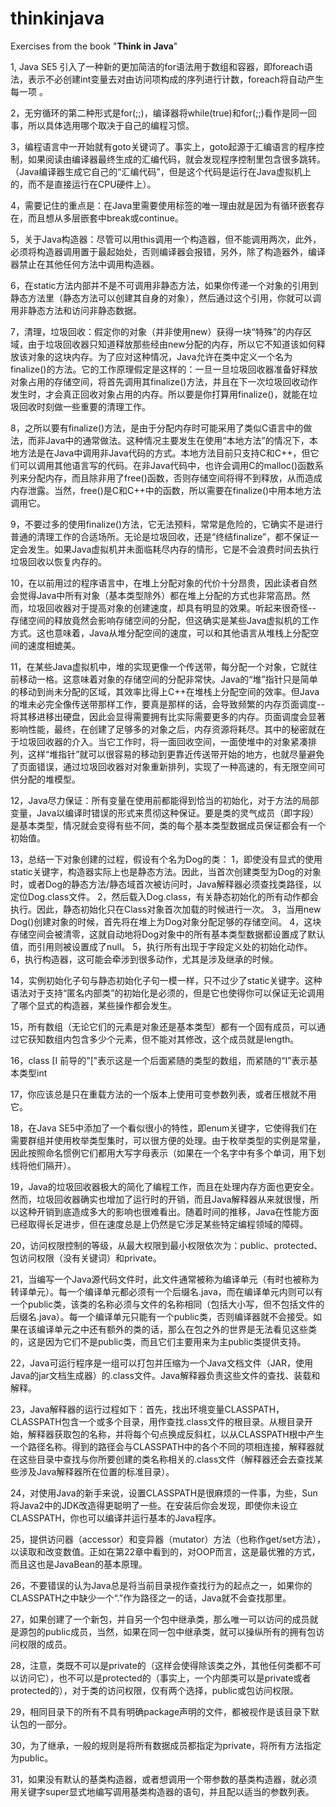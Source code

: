# thinkinjava
Exercises from the book "**Think in Java**"

1, Java SE5 引入了一种新的更加简洁的for语法用于数组和容器，即foreach语法，表示不必创建int变量去对由访问项构成的序列进行计数，foreach将自动产生每一项 。

2，无穷循环的第二种形式是for(;;)，编译器将while(true)和for(;;)看作是同一回事，所以具体选用哪个取决于自己的编程习惯。

3，编程语言中一开始就有goto关键词了。事实上，goto起源于汇编语言的程序控制，如果阅读由编译器最终生成的汇编代码，就会发现程序控制里包含很多跳转。（Java编译器生成它自己的“汇编代码”，但是这个代码是运行在Java虚拟机上的，而不是直接运行在CPU硬件上）。

4，需要记住的重点是：在Java里需要使用标签的唯一理由就是因为有循环嵌套存在，而且想从多层嵌套中break或continue。

5，关于Java构造器：尽管可以用this调用一个构造器，但不能调用两次，此外，必须将构造器调用置于最起始处，否则编译器会报错，另外，除了构造器外，编译器禁止在其他任何方法中调用构造器。

6，在static方法内部并不是不可调用非静态方法，如果你传递一个对象的引用到静态方法里（静态方法可以创建其自身的对象），然后通过这个引用，你就可以调用非静态方法和访问非静态数据。

7，清理，垃圾回收：假定你的对象（并非使用new）获得一块“特殊”的内存区域，由于垃圾回收器只知道释放那些经由new分配的内存，所以它不知道该如何释放该对象的这块内存。为了应对这种情况，Java允许在类中定义一个名为finalize()的方法。它的工作原理假定是这样的：一旦一旦垃圾回收器准备好释放对象占用的存储空间，将首先调用其finalize()方法，并且在下一次垃圾回收动作发生时，才会真正回收对象占用的内存。所以要是你打算用finalize()，就能在垃圾回收时刻做一些重要的清理工作。

8，之所以要有finalize()方法，是由于分配内存时可能采用了类似C语言中的做法，而非Java中的通常做法。这种情况主要发生在使用“本地方法”的情况下，本地方法是在Java中调用非Java代码的方式。本地方法目前只支持C和C++，但它们可以调用其他语言写的代码。在非Java代码中，也许会调用C的malloc()函数系列来分配内存，而且除非用了free()函数，否则存储空间将得不到释放，从而造成内存泄露。当然，free()是C和C++中的函数，所以需要在finalize()中用本地方法调用它。


9，不要过多的使用finalize()方法，它无法预料，常常是危险的，它确实不是进行普通的清理工作的合适场所。无论是垃圾回收，还是“终结finalize”，都不保证一定会发生。如果Java虚拟机并未面临耗尽内存的情形，它是不会浪费时间去执行垃圾回收以恢复内存的。

10，在以前用过的程序语言中，在堆上分配对象的代价十分昂贵，因此读者自然会觉得Java中所有对象（基本类型除外）都在堆上分配的方式也非常高昂。然而，垃圾回收器对于提高对象的创建速度，却具有明显的效果。听起来很奇怪-- 存储空间的释放竟然会影响存储空间的分配，但这确实是某些Java虚拟机的工作方式。这也意味着，Java从堆分配空间的速度，可以和其他语言从堆栈上分配空间的速度相媲美。

11，在某些Java虚拟机中，堆的实现更像一个传送带，每分配一个对象，它就往前移动一格。这意味着对象的存储空间的分配非常快。Java的“堆”指针只是简单的移动到尚未分配的区域，其效率比得上C++在堆栈上分配空间的效率。但Java的堆未必完全像传送带那样工作，要真是那样的话，会导致频繁的内存页面调度--将其移进移出硬盘，因此会显得需要拥有比实际需要更多的内存。页面调度会显著影响性能，最终，在创建了足够多的对象之后，内存资源将耗尽。其中的秘密就在于垃圾回收器的介入。当它工作时，将一面回收空间，一面使堆中的对象紧凑排列，这样“堆指针”就可以很容易的移动到更靠近传送带开始的地方，也就尽量避免了页面错误，通过垃圾回收器对对象重新排列，实现了一种高速的，有无限空间可供分配的堆模型。

12，Java尽力保证：所有变量在使用前都能得到恰当的初始化，对于方法的局部变量，Java以编译时错误的形式来贯彻这种保证。要是类的灵气成员（即字段）是基本类型，情况就会变得有些不同，类的每个基本类型数据成员保证都会有一个初始值。

13，总结一下对象创建的过程，假设有个名为Dog的类：
    1，即使没有显式的使用static关键字，构造器实际上也是静态方法。因此，当首次创建类型为Dog的对象时，或者Dog的静态方法/静态域首次被访问时，Java解释器必须查找类路径，以定位Dog.class文件。
    2，然后载入Dog.class，有关静态初始化的所有动作都会执行。因此，静态初始化只在Class对象首次加载的时候进行一次。
    3，当用new Dog()创建对象的时候，首先将在堆上为Dog对象分配足够的存储空间。
    4，这块存储空间会被清零，这就自动地将Dog对象中的所有基本类型数据都设置成了默认值，而引用则被设置成了null。
    5，执行所有出现于字段定义处的初始化动作。
    6，执行构造器，这可能会牵涉到很多动作，尤其是涉及继承的时候。
 
14，实例初始化子句与静态初始化子句一模一样，只不过少了static关键字。这种语法对于支持“匿名内部类”的初始化是必须的，但是它也使得你可以保证无论调用了哪个显式的构造器，某些操作都会发生。

15，所有数组（无论它们的元素是对象还是基本类型）都有一个固有成员，可以通过它获知数组内包含多少个元素，但不能对其修改，这个成员就是length。

16，class [I 前导的"["表示这是一个后面紧随的类型的数组，而紧随的“I”表示基本类型int

17，你应该总是只在重载方法的一个版本上使用可变参数列表，或者压根就不用它。

18，在Java SE5中添加了一个看似很小的特性，即enum关键字，它使得我们在需要群组并使用枚举类型集时，可以很方便的处理。由于枚举类型的实例是常量，因此按照命名惯例它们都用大写字母表示（如果在一个名字中有多个单词，用下划线将他们隔开）。

19，Java的垃圾回收器极大的简化了编程工作，而且在处理内存方面也更安全。然而，垃圾回收器确实也增加了运行时的开销，而且Java解释器从来就很慢，所以这种开销到底造成多大的影响也很难看出。随着时间的推移，Java在性能方面已经取得长足进步，但在速度总是上仍然是它涉足某些特定编程领域的障碍。

20，访问权限控制的等级，从最大权限到最小权限依次为：public、protected、包访问权限（没有关键词）和private。

21，当编写一个Java源代码文件时，此文件通常被称为编译单元（有时也被称为转译单元）。每一个编译单元都必须有一个后缀名.java，而在编译单元内则可以有一个public类，该类的名称必须与文件的名称相同（包括大小写，但不包括文件的后缀名.java）。每一个编译单元只能有一个public类，否则编译器就不会接受。如果在该编译单元之中还有额外的类的话，那么在包之外的世界是无法看见这些类的，这是因为它们不是public类，而且它们主要用来为主public类提供支持。

22，Java可运行程序是一组可以打包并压缩为一个Java文档文件（JAR，使用Java的jar文档生成器）的.class文件。Java解释器负责这些文件的查找、装载和解释。

23，Java解释器的运行过程如下：首先，找出环境变量CLASSPATH，CLASSPATH包含一个或多个目录，用作查找.class文件的根目录。从根目录开始，解释器获取包的名称，并将每个句点换成反斜杠，以从CLASSPATH根中产生一个路径名称。得到的路径会与CLASSPATH中的各个不同的项相连接，解释器就在这些目录中查找与你所要创建的类名称相关的.class文件（解释器还会去查找某些涉及Java解释器所在位置的标准目录）。

24，对使用Java的新手来说，设置CLASSPATH是很麻烦的一件事，为些，Sun将Java2中的JDK改造得更聪明了一些。在安装后你会发现，即使你未设立CLASSPATH，你也可以编译并运行基本的Java程序。

25，提供访问器（accessor）和变异器（mutator）方法（也称作get/set方法），以读取和改变数值。正如在第22章中看到的，对OOP而言，这是最优雅的方式，而且这也是JavaBean的基本原理。

26，不要错误的认为Java总是将当前目录视作查找行为的起点之一，如果你的CLASSPATH之中缺少一个“.”作为路径之一的话，Java就不会查找那里。

27，如果创建了一个新包，并自另一个包中继承类，那么唯一可以访问的成员就是源包的public成员，当然，如果在同一包中继承类，就可以操纵所有的拥有包访问权限的成员。

28，注意，类既不可以是private的（这样会使得除该类之外，其他任何类都不可以访问它），也不可以是protected的（事实上，一个内部类可以是private或者protected的），对于类的访问权限，仅有两个选择，public或包访问权限。

29，相同目录下的所有不具有明确package声明的文件，都被视作是该目录下默认包的一部分。

30，为了继承，一般的规则是将所有数据成员都指定为private，将所有方法指定为public。

31，如果没有默认的基类构造器，或者想调用一个带参数的基类构造器，就必须用关键字super显式地编写调用基类构造器的语句，并且配以适当的参数列表。

